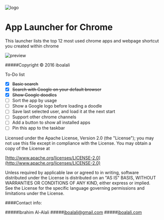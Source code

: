 ![logo](http://i.imgur.com/NuX69rxs.png)
# App Launcher for Chrome

This launcher lists the top 12 most used chrome apps and webpage shortcut you created within chrome

![preview](http://i.imgur.com/vcVzMQmm.png)

#####Copyright © 2016 iboalali

To-Do list
- [x] ~~Basic search~~
- [x] ~~Search with Google on your default browser~~
- [x] ~~Show Google doodles~~
- [ ] Sort the app by usage
- [ ] Show a Google logo before loading a doodle
- [ ] Save last selected user, and load it at the next start
- [ ] Support other chrome channels
- [ ] Add a button to show all installed apps
- [ ] Pin this app to the taskbar

Licensed under the Apache License, Version 2.0 (the "License");
you may not use this file except in compliance with the License.
You may obtain a copy of the License at

[http://www.apache.org/licenses/LICENSE-2.0](http://www.apache.org/licenses/LICENSE-2.0)

Unless required by applicable law or agreed to in writing, software
distributed under the License is distributed on an "AS IS" BASIS,
WITHOUT WARRANTIES OR CONDITIONS OF ANY KIND, either express or implied.
See the License for the specific language governing permissions and
limitations under the License.

####Contact info:

#####Ibrahim Al-Alali
#####[iboalali@gmail.com](mailto:iboalali@gmail.com)
#####[iboalali.com](http://iboalali.com/)
